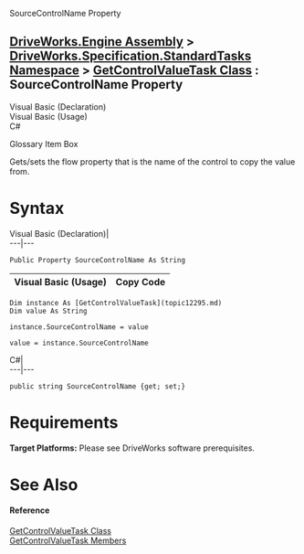 SourceControlName Property   
  
[DriveWorks.Engine Assembly](topic2156.md) > [DriveWorks.Specification.StandardTasks Namespace](topic11896.md) > [GetControlValueTask Class](topic12295.md) : SourceControlName Property  
---  
  
Visual Basic (Declaration)    
Visual Basic (Usage)    
C# 

Glossary Item Box

Gets/sets the flow property that is the name of the control to copy the value from. 

# Syntax

Visual Basic (Declaration)|   
---|---  
      
    
    Public Property SourceControlName As String  
  
Visual Basic (Usage)| Copy Code  
---|---  
      
    
    Dim instance As [GetControlValueTask](topic12295.md)
    Dim value As String
     
    instance.SourceControlName = value
     
    value = instance.SourceControlName  
  
C#|   
---|---  
      
    
    public string SourceControlName {get; set;}  
  
# Requirements

**Target Platforms:** Please see DriveWorks software prerequisites.

# See Also

#### Reference

[GetControlValueTask Class](topic12295.md)   
[GetControlValueTask Members](topic12296.md)


